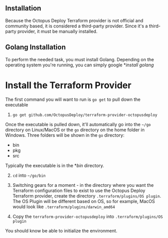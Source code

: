 ## Installation
Because the Octopus Deploy Terraform provider is not official and community based, it is considered a third-party provider. Since it's a third-party provider, it must be manually installed.

## Golang Installation
To perform the needed task, you must install Golang. Depending on the operating system you're running, you can simply google **install golang*

# Install the Terraform Provider
The first command you will want to run is `go get` to pull down the executable
1. `go get github.com/OctopusDeploy/terraform-provider-octopusdeploy`

Once the executable is pulled down, it'll automatically go into the `~/go` directory on Linux/MacOS or the `go` directory on the home folder in Windows. Three folders will be shown in the `go` directory:

  - bin
  - pkg
  - src

Typically the executable is in the **bin* directory.

2. `cd` into `~/go/bin`

3. Switching gears for a moment - in the directory where you want the Terraform configuration files to exist to use the Octopus Deploy Terraform provider, create the directory `.terraform/plugins/OS plugin`. The OS Plugin will be different based on OS, so for example, MacOS would look like `.terraform/plugins/darwin_amd64`

4. Copy the `terraform-provider-octopusdeploy` into `.terraform/plugins/OS plugin`

You should know be able to initialize the environment.
